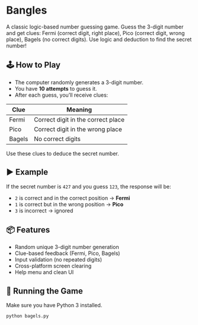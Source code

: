 # Bangles
A classic logic-based number guessing game. Guess the 3-digit number and get clues: Fermi (correct digit, right place), Pico (correct digit, wrong place), Bagels (no correct digits). Use logic and deduction to find the secret number!

## 🕹️ How to Play

- The computer randomly generates a 3-digit number.
- You have **10 attempts** to guess it.
- After each guess, you’ll receive clues:

| Clue   | Meaning                            |
|--------|------------------------------------|
| Fermi  | Correct digit in the correct place |
| Pico   | Correct digit in the wrong place   |
| Bagels| No correct digits                   |

Use these clues to deduce the secret number.

## ▶️ Example

If the secret number is `427` and you guess `123`, the response will be:
- `2` is correct and in the correct position → **Fermi**
- `1` is correct but in the wrong position → **Pico**
- `3` is incorrect → ignored

## 📦 Features

- Random unique 3-digit number generation
- Clue-based feedback (Fermi, Pico, Bagels)
- Input validation (no repeated digits)
- Cross-platform screen clearing
- Help menu and clean UI

## 🚀 Running the Game

Make sure you have Python 3 installed.

```bash
python bagels.py
